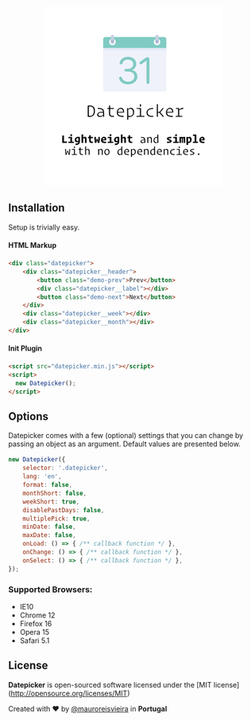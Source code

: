 
<p align="center"><img src="assets/images/datepicker.png" width="360"/></p>

## Installation

Setup is trivially easy.

#### HTML Markup

```html
<div class="datepicker">
    <div class="datepicker__header">
        <button class="demo-prev">Prev</button>
        <div class="datepicker__label"></div>
        <button class="demo-next">Next</button>
    </div>
    <div class="datepicker__week"></div>
    <div class="datepicker__month"></div>
</div>
```


#### Init Plugin

```html
<script src="datepicker.min.js"></script>
<script>
  new Datepicker();
</script>
```

## Options

Datepicker comes with a few (optional) settings that you can change by passing an object as an argument.
Default values are presented below.

```js
new Datepicker({
    selector: '.datepicker',
    lang: 'en',
    format: false,
    monthShort: false,
    weekShort: true,
    disablePastDays: false,
    multiplePick: true,
    minDate: false,
    maxDate: false,
    onLoad: () => { /** callback function */ },
    onChange: () => { /** callback function */ },
    onSelect: () => { /** callback function */ },
});
```

### Supported Browsers:

- IE10
- Chrome 12
- Firefox 16
- Opera 15
- Safari 5.1

## License

**Datepicker** is open-sourced software licensed under the \[MIT license\](http://opensource.org/licenses/MIT)

Created with ♥️ by [@mauroreisvieira](https://twitter.com/mauroreisvieira) in **Portugal**
